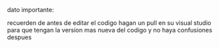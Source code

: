 dato importante: 

recuerden de antes de editar el codigo hagan un pull en su visual studio para que tengan la version mas nueva del codigo y no haya confusiones despues
